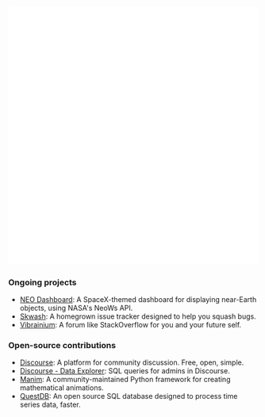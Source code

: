 ![Metrics](github-metrics.svg)

### Ongoing projects

- [NEO Dashboard](https://github.com/rickyc0626/neo-dashboard): A SpaceX-themed dashboard for displaying near-Earth objects, using NASA's NeoWs API.
- [Skwash](https://github.com/rickyc0626/skwash): A homegrown issue tracker designed to help you squash bugs.
- [Vibrainium](https://github.com/rickyc0626/vibrainium): A forum like StackOverflow for you and your future self.

### Open-source contributions

- [Discourse](https://github.com/discourse/discourse): A platform for community discussion. Free, open, simple.
- [Discourse - Data Explorer](https://github.com/discourse/discourse-data-explorer): SQL queries for admins in Discourse.
- [Manim](https://github.com/manimcommunity/manim): A community-maintained Python framework for creating mathematical animations.
- [QuestDB](https://github.com/questdb/questdb): An open source SQL database designed to process time series data, faster.
